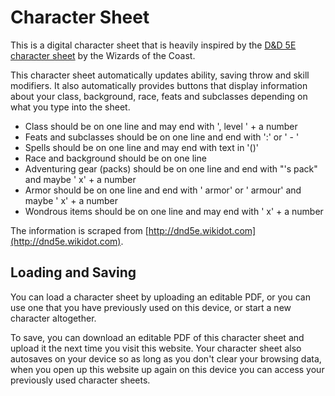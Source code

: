 # Character Sheet
This is a digital character sheet that is heavily inspired by the [D&D 5E character sheet](https://media.wizards.com/2016/dnd/downloads/5E_CharacterSheet_Fillable.pdf) by the Wizards of the Coast.

This character sheet automatically updates ability, saving throw and skill modifiers. It also automatically provides buttons that display information about your class, background, race, feats and subclasses depending on what you type into the sheet.

* Class should be on one line and may end with ', level ' + a number
* Feats and subclasses should be on one line and end with ':' or ' - '
* Spells should be on one line and may end with text in '()'
* Race and background should be on one line
* Adventuring gear (packs) should be on one line and end with "'s pack" and maybe ' x' + a number
* Armor should be on one line and end with ' armor' or ' armour' and maybe ' x' + a number
* Wondrous items should be on one line and may end with ' x' + a number

The information is scraped from [http://dnd5e.wikidot.com](http://dnd5e.wikidot.com).

## Loading and Saving
You can load a character sheet by uploading an editable PDF, or you can use one that you have previously used on this device, or start a new character altogether.

To save, you can download an editable PDF of this character sheet and upload it the next time you visit this website. Your character sheet also autosaves on your device so as long as you don't clear your browsing data, when you open up this website up again on this device you can access your previously used character sheets.